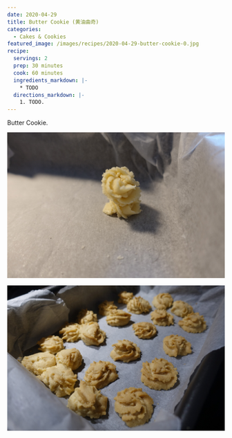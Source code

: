 ```yaml
---
date: 2020-04-29
title: Butter Cookie (黄油曲奇)
categories:
  - Cakes & Cookies
featured_image: /images/recipes/2020-04-29-butter-cookie-0.jpg
recipe:
  servings: 2
  prep: 30 minutes
  cook: 60 minutes
  ingredients_markdown: |-
    * TODO
  directions_markdown: |-
    1. TODO.
---
```

Butter Cookie.

![pic](/images/recipes/2020-04-29-butter-cookie-1.jpg)

![pic](/images/recipes/2020-04-29-butter-cookie-2.jpg)